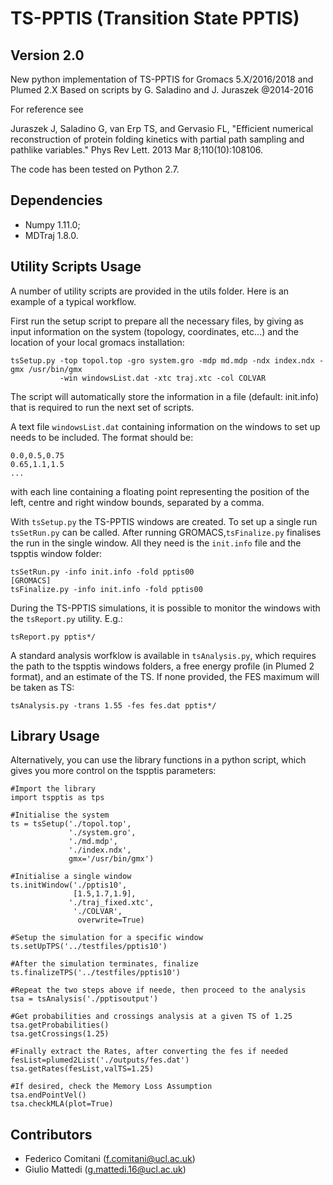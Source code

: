 # TS-PPTIS (Transition State PPTIS)


## Version 2.0

New python implementation of TS-PPTIS for Gromacs 5.X/2016/2018 and Plumed 2.X
Based on scripts by G. Saladino and J. Juraszek \@2014-2016

For reference see

Juraszek J, Saladino G, van Erp TS, and Gervasio FL, \"Efficient
numerical reconstruction of protein folding kinetics with partial path
sampling and pathlike variables.\" Phys Rev Lett. 2013 Mar
8;110(10):108106.

The code has been tested on Python 2.7.

## Dependencies

-   Numpy 1.11.0;
-   MDTraj 1.8.0.

## Utility Scripts Usage

A number of utility scripts are provided in the utils folder. Here is an
example of a typical workflow.

First run the setup script to prepare all the necessary files, by giving
as input information on the system (topology, coordinates, etc\...) and
the location of your local gromacs installation:

    tsSetup.py -top topol.top -gro system.gro -mdp md.mdp -ndx index.ndx -gmx /usr/bin/gmx
               -win windowsList.dat -xtc traj.xtc -col COLVAR

The script will automatically store the information in a file (default:
init.info) that is required to run the next set of scripts.

A text file `windowsList.dat` containing information on the windows to
set up needs to be included. The format should be:

    0.0,0.5,0.75
    0.65,1.1,1.5
    ...

with each line containing a floating point representing the position of
the left, centre and right window bounds, separated by a comma.

With `tsSetup.py` the TS-PPTIS windows are created. To set up a single run
`tsSetRun.py` can be called. After running GROMACS,`tsFinalize.py`
finalises the run in the single window. All they need is the
`init.info` file and the tspptis window folder:

    tsSetRun.py -info init.info -fold pptis00
    [GROMACS]
    tsFinalize.py -info init.info -fold pptis00

During the TS-PPTIS simulations, it is possible to monitor the windows with
the `tsReport.py` utility. E.g.:

    tsReport.py pptis*/

A standard analysis worfklow is available in `tsAnalysis.py`, which
requires the path to the tspptis windows folders, a free energy profile
(in Plumed 2 format), and an estimate of the TS. If none provided, the
FES maximum will be taken as TS:

    tsAnalysis.py -trans 1.55 -fes fes.dat pptis*/

## Library Usage

Alternatively, you can use the library functions in a python script,
which gives you more control on the tspptis parameters:

    #Import the library
    import tspptis as tps

    #Initialise the system
    ts = tsSetup('./topol.top',
                 './system.gro',
                 './md.mdp',
                 './index.ndx',
                 gmx='/usr/bin/gmx')

    #Initialise a single window
    ts.initWindow('./pptis10',
                  [1.5,1.7,1.9],
                 './traj_fixed.xtc',
                  './COLVAR',
                   overwrite=True)

    #Setup the simulation for a specific window
    ts.setUpTPS('../testfiles/pptis10')

    #After the simulation terminates, finalize
    ts.finalizeTPS('../testfiles/pptis10')

    #Repeat the two steps above if neede, then proceed to the analysis
    tsa = tsAnalysis('./pptisoutput')

    #Get probabilities and crossings analysis at a given TS of 1.25
    tsa.getProbabilities()
    tsa.getCrossings(1.25)

    #Finally extract the Rates, after converting the fes if needed
    fesList=plumed2List('./outputs/fes.dat')
    tsa.getRates(fesList,valTS=1.25)

    #If desired, check the Memory Loss Assumption
    tsa.endPointVel()
    tsa.checkMLA(plot=True)

## Contributors

-   Federico Comitani (<f.comitani@ucl.ac.uk>)
-   Giulio Mattedi (<g.mattedi.16@ucl.ac.uk>)
